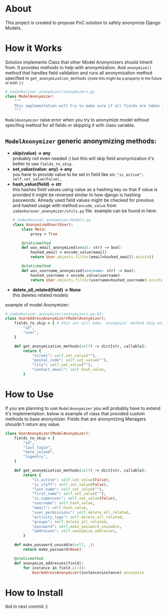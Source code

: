 # About
This project is created to propose PoC solution to safely anonymize Django Models.
# How it Works
Solution implements Class that other Model Anonymizers should inherit from.
It provides methods to help with anonymization. And `anonymize()` method that handles field validation and runs all anonymization method specified in `get_anonymization_methods` <small> (/note this might be a property in the future or both :) )</small>
```rb
# zadanko/user_anonymizer/anonymizers.py
class ModelAnonymizer:
    """
    This implementation will try to make sure if all fields are taken into account when it comes to anonymizing data.
    """
```
`ModelAnonymizer` raise error when you try to anonymize model without specifing method for all fields or skipping it with class variable.
## `ModelAnonymizer` generic anonymizing methods:
* **skip(value) -> any**<br/>
    probably not even needed :) but this will skip field anonymization it's better to use `fields_to_skip`.
* **set_value(value: any) -> any**<br/>
    you have to provide value to be set in field like so:
    ```"is_active": self.set_value(False),```
* **hash_value(field) -> str** <br/>
     this hashes field values using value as a hashing key so that if value is provided it might be reversed similar to how django is hashing passwords. Already used field values might be checked for previous and hashed usage with method `encode_value` from `zadanko/user_anonymizer/utils.py` file. example can be found in here:
    ```rb
    # zadanko/user_anonymizer/models.py
    class AnonymizedUser(User):
        class Meta:
            proxy = True

        @staticmethod
        def was_email_anonymized(email: str) -> bool:
            hashed_email = encode_value(email)
            return User.objects.filter(email=hashed_email).exists()

        @staticmethod
        def was_username_anonymized(username: str) -> bool:
            hashed_username = encode_value(username)
            return User.objects.filter(username=hashed_username).exists()
    ```
* **delete_all_related(field) -> None** <br/> this deletes related models

example of model Anonymizer: 
```rb
# zadanko/user_anonymizer/anonymizers.py:62:
class UserAddressAnonymizer(ModelAnonymizer):
    fields_to_skip = { # this set will make `anonymize` method skip entirely anonymizing specified fields
        "id",
        "user",
    }

    def get_anonymization_methods(self) -> dict[str, callable]:
        return {
            "street": self.set_value(""),
            "postal_code": self.set_value(""),
            "city": self.set_value(""),
            "contact_email": self.hash_value,
        }
```
# How to Use
If you are planning to use `ModelAnonymizer` you will probably have to extend it's implementation.
below is example of class that provided custom methods to base anonymizer.
Fields that are anonymizing Managers shouldn't return any value.
```rb
class UserAnonymizer(ModelAnonymizer):
    fields_to_skip = {
        "id",
        "last_login",
        "date_joined",
        "logentry",
    }

    def get_anonymization_methods(self) -> dict[str, callable]:
        return {
            "is_active": self.set_value(False),
            "is_staff": self.set_value(False),
            "last_name": self.set_value(""),
            "first_name": self.set_value(""),
            "is_superuser": self.set_value(False),
            "username": self.hash_value,
            "email": self.hash_value,
            "user_permissions": self.delete_all_related,
            "activity_logs": self.delete_all_related,
            "groups": self.delete_all_related,
            "password": self.make_password_unusable,
            "addresses": self.anonymize_addresses,
        }

    def make_password_unusable(self, _):
        return make_password(None)

    @staticmethod
    def anonymize_addresses(field):
        for instance in field.all():
            UserAddressAnonymizer(instance=instance).anonymize
```

# How to Install
tbd in next commit :)
